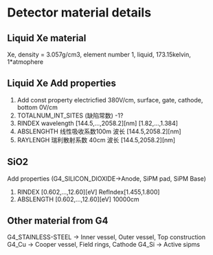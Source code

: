 # Detector material details
## Liquid Xe material
Xe, density = 3.057g/cm3, element number 1, liquid, 173.15kelvin, 1*atmophere
## Liquid Xe Add properties
1. Add const property electricfied 380V/cm, surface, gate, cathode, bottom 0V/cm
2. TOTALNUM_INT_SITES (缺陷常数) -1?
3.  RINDEX wavelength [144.5,...,2058.2][nm] [1.82,...,1.384]
4. ABSLENGHTH 线性吸收系数100m 波长 [144.5,2058.2][nm]
5. RAYLENGH 瑞利散射系数 40cm 波长 [144.5,2058.2][nm]

## SiO2 
Add properties (G4_SILICON_DIOXIDE->Anode, SiPM pad, SiPM Base)
1. RINDEX [0.602,...,12.60][eV] RefIndex[1.455,1.800]
2. ABSLENGTH [0.602,...,12.60][eV] 10000cm



## Other material from G4
G4_STAINLESS-STEEL -> Inner vessel, Outer vessel, Top construction
G4_Cu -> Cooper vessel, Field rings, Cathode
G4_Si -> Active sipms

